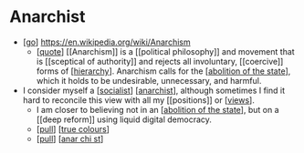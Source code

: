 # Anarchist

- [[go]] https://en.wikipedia.org/wiki/Anarchism
  - [[quote]] [[Anarchism]] is a [[political philosophy]] and movement that is [[sceptical of authority]] and rejects all involuntary, [[coercive]] forms of [[hierarchy]]. Anarchism calls for the [[abolition of the state]], which it holds to be undesirable, unnecessary, and harmful.
- I consider myself a [[socialist]] [[anarchist]], although sometimes I find it hard to reconcile this view with all my [[positions]] or [[views]].
  - I am closer to believing not in an [[abolition of the state]], but on a [[deep reform]] using liquid digital democracy.
  - [[pull]] [[true colours]]
  - [[pull]] [[anar chi st]]


[//begin]: # "Autogenerated link references for markdown compatibility"
[go]: go "Go"
[quote]: quote "Quote"
[hierarchy]: hierarchy "Hierarchy"
[abolition of the state]: abolition-of-the-state "Abolition of the State"
[socialist]: socialist "Socialist"
[anarchist]: anarchist "Anarchist"
[views]: views "Views"
[pull]: pull "Pull"
[true colours]: true-colours "True Colours"
[anar chi st]: anar-chi-st "Anar.chi.st"
[//end]: # "Autogenerated link references"
